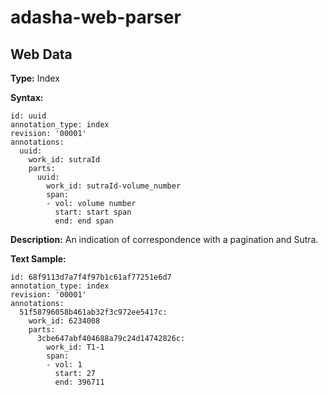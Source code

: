 # adasha-web-parser

## Web Data

**Type:** Index

**Syntax:** 
```
id: uuid
annotation_type: index
revision: '00001'
annotations:
  uuid:
    work_id: sutraId
    parts:
      uuid:
        work_id: sutraId-volume_number
        span:
        - vol: volume number
          start: start span
          end: end span
```
**Description:** An indication of correspondence with a pagination and Sutra.

**Text Sample:**

```
id: 68f9113d7a7f4f97b1c61af77251e6d7
annotation_type: index
revision: '00001'
annotations:
  51f58796058b461ab32f3c972ee5417c:
    work_id: 6234008
    parts:
      3cbe647abf404688a79c24d14742826c:
        work_id: T1-1
        span:
        - vol: 1
          start: 27
          end: 396711
```


